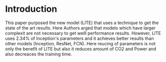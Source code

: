 # Introduction
This paper purposed the new model (LITE) that uses a technique to get the state of the art results.
Here Authors arged that models which have larger complexit are not necessary to get welll performance results.
However, LITE uses 2.34% of Inception's parameters and it achieves better results than other models (Inception, ResNet, FCN).
Here reucing of parameters is not only the benefit of LITE but also it reduces amount of CO2 and Power and also decreaces the training time.
